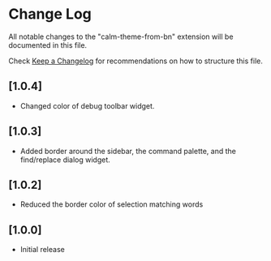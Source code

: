 # Change Log

All notable changes to the "calm-theme-from-bn" extension will be documented in this file.

Check [Keep a Changelog](http://keepachangelog.com/) for recommendations on how to structure this file.

## [1.0.4]
- Changed color of debug toolbar widget.

## [1.0.3]
- Added border around the sidebar, the command palette, and the find/replace dialog widget.

## [1.0.2]
- Reduced the border color of selection matching words

## [1.0.0]
- Initial release
